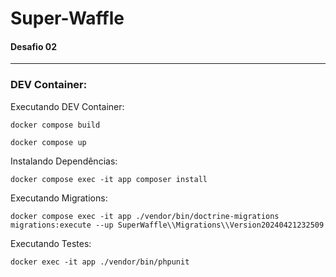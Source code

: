 # Super-Waffle

#### Desafio 02

---

### DEV Container:

Executando DEV Container:

`` docker compose build ``

`` docker compose up ``

Instalando Dependências:

`` docker compose exec -it app composer install ``

Executando Migrations:

`` docker compose exec -it app ./vendor/bin/doctrine-migrations migrations:execute --up SuperWaffle\\Migrations\\Version20240421232509 ``

Executando Testes:

`` docker exec -it app ./vendor/bin/phpunit ``